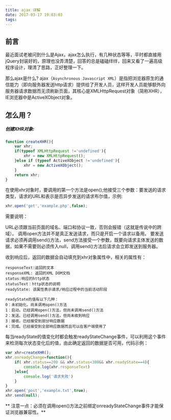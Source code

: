 ```yaml
---
title: ajax 详解
date: 2017-03-17 19:03:03
tags:
---
```

## 前言
最近面试老被问到什么是Ajax，ajax怎么执行，有几种状态等等，平时都直接用jQuery封装好的，原理也没弄清楚，回答的总是磕磕绊绊，回来又看了一遍高级程序设计，理清了思路，正好整理一下。

那么ajax是什么?
ajax（`Asynchronous Javascript XML`）是指把浏览器原生的通信能力（即向服务器发送http请求）提供给了开发人员，这样开发人员能够额外向服务器请求数据而无须刷新页面，其核心是XMLHttpRequest对象（简称XHR），IE浏览器中是ActiveXObject对象。


## 怎么用？

##### 创建XHR对象:

``` javascript
function createXHR(){
	var xhr;
	if(typeof XMLHttpRequest !='undefined'){
		xhr = new XMLHttpRequest();
	}else if (typeof ActiveXObject !='undefined'){
		xhr = new ActiveXObject();
	}
	return xhr;
}
```

在使用xhr对象时，要调用的第一个方法是open();他接受三个参数：要发送的请求类型，请求的URL和表示是否异步发送的请求布尔值，示例:
``` javascript
xhr.open('get','example.php',false);
```
需要说明：

URL必须跟当前页面的域名、端口和协议一致，否则会报错（这就是传说中的跨域）。
调用open方法并不是真正发送请求，而只是开启一个请求以备用。
要发送请求必须再调用send()方法，send方法接受一个参数，既要向请求主体发送的数据，如果不需要则必须传入null，调用send()方法后请求会立即发送到服务器。

收到响应后，返回的数据会自动填充到xhr对象属性中，相关的属性有：

	responseText:返回的文本
	responseXML: 返回的XML DOM文档
	status:响应的http状态
	statusText：http状态的说明
	readyState: 该属性表示请求/响应过程中的当前活动阶段

	readyState的值有以下几种：
	0：未初始化。尚未调用open()方法
	1：启动。已经调用open()方法，但尚未调用send()方法
	2：发送。已经调用send()方法，但尚未收到响应
	3：接收。已经接受到部分响应数据
	4：完成。已经接受到全部响应数据而且可以在客户端使用了

每当readyState的值变化时都会触发readyStateChange事件，可以利用这个事件来检测每次状态变化后的值，由此确定返回的数据是否可用，代码示例：
``` javascript
var xhr=createXHR();
xhr.onreadyChange=function(){
	if( xhr.status==200 && xhr.status<300&& xhr.readyState==4){
		console.log(xhr.responseText)
	}else{
		console.log('请求失败')
	}
}
xhr.open('post','example.txt',true);
xhr.send(null);
```
** 注意一点：必须在调用open()方法之前绑定onreadyStateChange事件才能保证浏览器兼容性。** 



